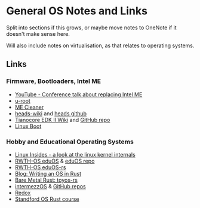 # General OS Notes and Links

Split into sections if this grows, or maybe move notes to OneNote if it doesn't make sense here.

Will also include notes on virtualisation, as that relates to operating systems.

## Links

### Firmware, Bootloaders, Intel ME

* [YouTube - Conference talk about replacing Intel ME](https://www.youtube.com/watch?v=iffTJ1vPCSo&feature=youtu.be)
* [u-root](http://u-root.tk/)
* [ME Cleaner](https://github.com/corna/me_cleaner)
* [heads-wiki](http://osresearch.net/) and [heads github](https://github.com/osresearch/heads)
* [Tianocore EDK II Wiki](https://github.com/tianocore/tianocore.github.io/wiki/EDK-II) and [GitHub repo](https://github.com/tianocore/edk2)
* [Linux Boot](https://www.linuxboot.org/)

### Hobby and Educational Operating Systems

* [Linux Insides - a look at the linux kernel internals](https://0xax.gitbooks.io/linux-insides/content/)
* [RWTH-OS eduOS](https://rwth-os.github.io/eduOS/) & [eduOS repo](https://github.com/RWTH-OS/eduOS)
* [RWTH-OS eduOS-rs](https://rwth-os.github.io/eduOS-rs/)
* [Blog: Writing an OS in Rust](https://os.phil-opp.com/)
* [Bare Metal Rust: toyos-rs](http://www.randomhacks.net/bare-metal-rust/)
* [intermezzOS](https://intermezzos.github.io/) & [GitHub repos](https://github.com/intermezzos)
* [Redox](https://www.redox-os.org/)
* [Standford OS Rust course](https://web.stanford.edu/class/cs140e/)